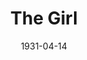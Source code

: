 ---
title: The Girl
date: 1931-04-14
closing_date:
layout: productions
playbill:
Theatre: Theatre Jacksonville
cast:
- Krebs: John Lucy
- Bob Connell: Karst Connell
- Frederick Cawley: Martin S. Fabian
crew:
- Director: Gertrude F. Jacobi
- Staging: Anne C. Lalor
- Prop Assistant: Adele P. Jacobi
- Stage Assistant: Eugene LeaMond
- Props: Juanita Simmons Coffee
- Make-up: Sarah Payne Cawthorn
understudies:
orchestra:
external_links:
---